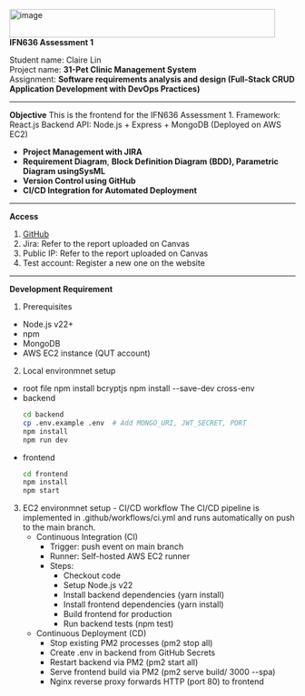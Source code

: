 <img width="468" height="50" alt="image" src="https://github.com/user-attachments/assets/7475a4f0-7c7d-4be9-8c68-ddb9fa4d4f1e" />**IFN636 Assessment 1**

Student name: Claire Lin\
Project name: **31-Pet Clinic Management System**\
Assignment: **Software requirements analysis and design (**Full-Stack CRUD Application Development with DevOps Practices**)**

---

**Objective**
This is the frontend for the IFN636 Assessment 1.
Framework: React.js
Backend API: Node.js + Express + MongoDB (Deployed on AWS EC2)

- **Project Management with JIRA**
- **Requirement Diagram**, **Block Definition Diagram (**BDD), Parametric Diagram using**SysML**
- **Version Control using GitHub**
- **CI/CD Integration for Automated Deployment**

---

**Access**

1. [GitHub](https://github.com/clairelcy4/IFN636_Assessment)
2. Jira: Refer to the report uploaded on Canvas
3. Public IP: Refer to the report uploaded on Canvas
4. Test account: Register a new one on the website

---

**Development Requirement**

1. Prerequisites

- Node.js v22+
- npm
- MongoDB
- AWS EC2 instance (QUT account)

2. Local environmnet setup

- root file
  npm install bcryptjs
  npm install --save-dev cross-env
- backend
  ```bash
  cd backend
  cp .env.example .env  # Add MONGO_URI, JWT_SECRET, PORT
  npm install
  npm run dev
  ```
- frontend
  ```bash
  cd frontend
  npm install
  npm start
  ```

3. EC2 environmnet setup - CI/CD workflow
   The CI/CD pipeline is implemented in .github/workflows/ci.yml and runs automatically on push to the main branch.
   - Continuous Integration (CI)
     - Trigger: push event on main branch
     - Runner: Self-hosted AWS EC2 runner
     - Steps:
       - Checkout code
       - Setup Node.js v22
       - Install backend dependencies (yarn install)
       - Install frontend dependencies (yarn install)
       - Build frontend for production
       - Run backend tests (npm test)
   - Continuous Deployment (CD)
     - Stop existing PM2 processes (pm2 stop all)
     - Create .env in backend from GitHub Secrets
     - Restart backend via PM2 (pm2 start all)
     - Serve frontend build via PM2 (pm2 serve build/ 3000 --spa)
     - Nginx reverse proxy forwards HTTP (port 80) to frontend
